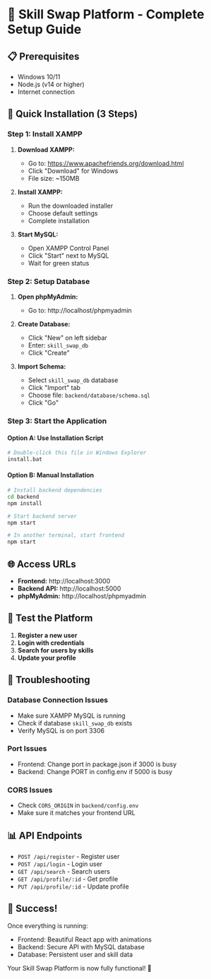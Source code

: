 # 🚀 Skill Swap Platform - Complete Setup Guide

## 📋 Prerequisites

- Windows 10/11
- Node.js (v14 or higher)
- Internet connection

## 🎯 Quick Installation (3 Steps)

### Step 1: Install XAMPP
1. **Download XAMPP:**
   - Go to: https://www.apachefriends.org/download.html
   - Click "Download" for Windows
   - File size: ~150MB

2. **Install XAMPP:**
   - Run the downloaded installer
   - Choose default settings
   - Complete installation

3. **Start MySQL:**
   - Open XAMPP Control Panel
   - Click "Start" next to MySQL
   - Wait for green status

### Step 2: Setup Database
1. **Open phpMyAdmin:**
   - Go to: http://localhost/phpmyadmin

2. **Create Database:**
   - Click "New" on left sidebar
   - Enter: `skill_swap_db`
   - Click "Create"

3. **Import Schema:**
   - Select `skill_swap_db` database
   - Click "Import" tab
   - Choose file: `backend/database/schema.sql`
   - Click "Go"

### Step 3: Start the Application

#### Option A: Use Installation Script
```bash
# Double-click this file in Windows Explorer
install.bat
```

#### Option B: Manual Installation
```bash
# Install backend dependencies
cd backend
npm install

# Start backend server
npm start

# In another terminal, start frontend
npm start
```

## 🌐 Access URLs

- **Frontend:** http://localhost:3000
- **Backend API:** http://localhost:5000
- **phpMyAdmin:** http://localhost/phpmyadmin

## 🧪 Test the Platform

1. **Register a new user**
2. **Login with credentials**
3. **Search for users by skills**
4. **Update your profile**

## 🔧 Troubleshooting

### Database Connection Issues
- Make sure XAMPP MySQL is running
- Check if database `skill_swap_db` exists
- Verify MySQL is on port 3306

### Port Issues
- Frontend: Change port in package.json if 3000 is busy
- Backend: Change PORT in config.env if 5000 is busy

### CORS Issues
- Check `CORS_ORIGIN` in `backend/config.env`
- Make sure it matches your frontend URL

## 📊 API Endpoints

- `POST /api/register` - Register user
- `POST /api/login` - Login user
- `GET /api/search` - Search users
- `GET /api/profile/:id` - Get profile
- `PUT /api/profile/:id` - Update profile

## 🎉 Success!

Once everything is running:
- Frontend: Beautiful React app with animations
- Backend: Secure API with MySQL database
- Database: Persistent user and skill data

Your Skill Swap Platform is now fully functional! 🚀 